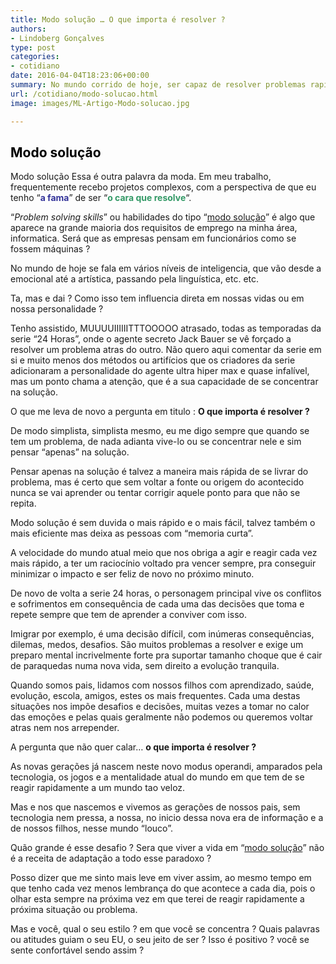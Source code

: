 ```yaml
---
title: Modo solução … O que importa é resolver ?
authors:
- Lindoberg Gonçalves
type: post
categories:
- cotidiano
date: 2016-04-04T18:23:06+00:00
summary: No mundo corrido de hoje, ser capaz de resolver problemas rapidamente é uma grande qualidade. Viver em "modo solução" e como isso afeta sua vida é o discutimos neste Momento Lindo.
url: /cotidiano/modo-solucao.html
image: images/ML-Artigo-Modo-solucao.jpg

---
```

## <span style="color: #000000;">Modo solução</span>

Modo solução Essa é outra palavra da moda. Em meu trabalho, frequentemente recebo projetos complexos, com a perspectiva de que eu tenho &#8220;**<span style="color: #333399;">a fama</span>**&#8221; de ser &#8220;**<span style="color: #339966;">o cara que resolve</span>**&#8220;.

&#8220;_Problem solving skills_&#8221; ou habilidades do tipo &#8220;<span style="text-decoration: underline;">modo solução</span>&#8221; é algo que aparece na grande maioria dos requisitos de emprego na minha área, informatica. Será que as empresas pensam em funcionários como se fossem máquinas ?

No mundo de hoje se fala em vários níveis de inteligencia, que vão desde a emocional até a artística, passando pela linguística, etc. etc.

Ta, mas e dai ? Como isso tem influencia direta em nossas vidas ou em nossa personalidade ?

Tenho assistido, MUUUUIIIIIITTTOOOOO atrasado, todas as temporadas da serie &#8220;24 Horas&#8221;, onde o agente secreto Jack Bauer se vê forçado a resolver um problema atras do outro. Não quero aqui comentar da serie em si e muito menos dos métodos ou artifícios que os criadores da serie adicionaram a personalidade do agente ultra hiper max e quase infalível, mas um ponto chama a atenção, que é a sua capacidade de se concentrar na solução.

O que me leva de novo a pergunta em titulo : **O que importa é resolver ?**

De modo simplista, simplista mesmo, eu me digo sempre que quando se tem um problema, de nada adianta vive-lo ou se concentrar nele e sim pensar &#8220;apenas&#8221; na solução.

Pensar apenas na solução é talvez a maneira mais rápida de se livrar do problema, mas é certo que sem voltar a fonte ou origem do acontecido nunca se vai aprender ou tentar corrigir aquele ponto para que não se repita.

Modo solução é sem duvida o mais rápido e o mais fácil, talvez também o mais eficiente mas deixa as pessoas com &#8220;memoria curta&#8221;.

A velocidade do mundo atual meio que nos obriga a agir e reagir cada vez mais rápido, a ter um raciocínio voltado pra vencer sempre, pra conseguir minimizar o impacto e ser feliz de novo no próximo minuto.

De novo de volta a serie 24 horas, o personagem principal vive os conflitos e sofrimentos em consequência de cada uma das decisões que toma e repete sempre que tem de aprender a conviver com isso.

Imigrar por exemplo, é uma decisão difícil, com inúmeras consequências, dilemas, medos, desafios. São muitos problemas a resolver e exige um preparo mental incrivelmente forte pra suportar tamanho choque que é cair de paraquedas numa nova vida, sem direito a evolução tranquila.

Quando somos pais, lidamos com nossos filhos com aprendizado, saúde, evolução, escola, amigos, estes os mais frequentes. Cada uma destas situações nos impõe desafios e decisões, muitas vezes a tomar no calor das emoções e pelas quais geralmente não podemos ou queremos voltar atras nem nos arrepender.

A pergunta que não quer calar&#8230; **o que importa é resolver ?**

As novas gerações já nascem neste novo modus operandi, amparados pela tecnologia, os jogos e a mentalidade atual do mundo em que tem de se reagir rapidamente a um mundo tao veloz.

Mas e nos que nascemos e vivemos as gerações de nossos pais, sem tecnologia nem pressa, a nossa, no inicio dessa nova era de informação e a de nossos filhos, nesse mundo &#8220;louco&#8221;.

Quão grande é esse desafio ? Sera que viver a vida em &#8220;<span style="text-decoration: underline;">modo solução</span>&#8221; não é a receita de adaptação a todo esse paradoxo ?

Posso dizer que me sinto mais leve em viver assim, ao mesmo tempo em que tenho cada vez menos lembrança do que acontece a cada dia, pois o olhar esta sempre na próxima vez em que terei de reagir rapidamente a próxima situação ou problema.

Mas e você, qual o seu estilo ? em que você se concentra ? Quais palavras ou atitudes guiam o seu EU, o seu jeito de ser ? Isso é positivo ? você se sente confortável sendo assim ?